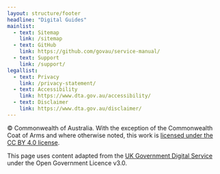 ```yaml
---
layout: structure/footer
headline: "Digital Guides"
mainlist:
  - text: Sitemap
    link: /sitemap
  - text: GitHub
    link: https://github.com/govau/service-manual/
  - text: Support
    link: /support/
legallist:
  - text: Privacy
    link: /privacy-statement/
  - text: Accessibility
    link: https://www.dta.gov.au/accessibility/
  - text: Disclaimer
    link: https://www.dta.gov.au/disclaimer/
---
```


© Commonwealth of Australia. With the exception of the Commonwealth Coat of Arms and where otherwise noted, this work is [licensed under the CC BY 4.0 license](https://creativecommons.org/licenses/by/4.0/).  

This page uses content adapted from the [UK Government Digital Service](https://www.gov.uk/government/organisations/government-digital-service) under the Open Government Licence v3.0.
